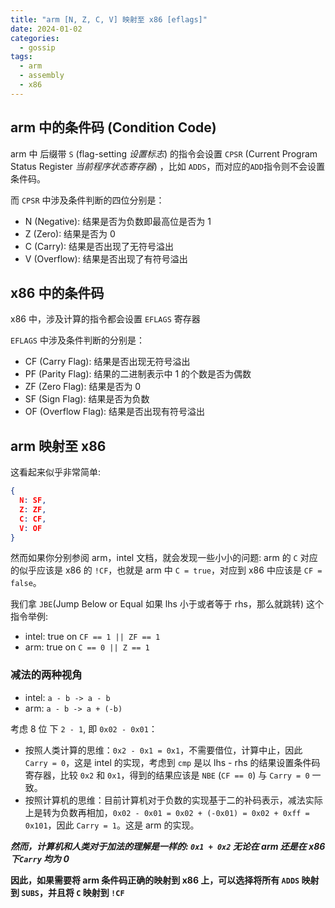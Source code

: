 ```yaml
---
title: "arm [N, Z, C, V] 映射至 x86 [eflags]"
date: 2024-01-02
categories:
  - gossip
tags:
  - arm
  - assembly
  - x86
---
```


## arm 中的条件码 (Condition Code)

arm 中 后缀带 `S` (flag-setting *设置标志*) 的指令会设置 `CPSR` (Current Program Status Register *当前程序状态寄存器*) ，比如 `ADDS`，而对应的`ADD`指令则不会设置条件码。

而 `CPSR` 中涉及条件判断的四位分别是：

- N (Negative): 结果是否为负数即最高位是否为 1
- Z (Zero): 结果是否为 0
- C (Carry): 结果是否出现了无符号溢出
- V (Overflow): 结果是否出现了有符号溢出

## x86 中的条件码

x86 中，涉及计算的指令都会设置 `EFLAGS` 寄存器

`EFLAGS` 中涉及条件判断的分别是：

- CF (Carry Flag): 结果是否出现无符号溢出
- PF (Parity Flag): 结果的二进制表示中 1 的个数是否为偶数
- ZF (Zero Flag): 结果是否为 0
- SF (Sign Flag): 结果是否为负数
- OF (Overflow Flag): 结果是否出现有符号溢出

## arm 映射至 x86

这看起来似乎非常简单:

```json
{
  N: SF,
  Z: ZF,
  C: CF,
  V: OF
}
```

然而如果你分别参阅 arm，intel 文档，就会发现一些小小的问题: arm 的 `C` 对应的似乎应该是 x86 的 `!CF`，也就是 arm 中 `C = true`，对应到 x86 中应该是 `CF = false`。

我们拿 `JBE`(Jump Below or Equal 如果 lhs 小于或者等于 rhs，那么就跳转) 这个指令举例:

- intel: true on `CF == 1 || ZF == 1`
- arm: true on `C == 0 || Z == 1`

### 减法的两种视角

- intel: `a - b -> a - b`
- arm: `a - b -> a + (-b)`

考虑 8 位 下 `2 - 1`, 即 `0x02 - 0x01`：

- 按照人类计算的思维：`0x2 - 0x1 = 0x1`，不需要借位，计算中止，因此 `Carry = 0`，这是 intel 的实现，考虑到 `cmp` 是以 lhs - rhs 的结果设置条件码寄存器，比较 `0x2` 和 `0x1`，得到的结果应该是 `NBE` (`CF == 0`) 与 `Carry = 0` 一致。
- 按照计算机的思维：目前计算机对于负数的实现基于二的补码表示，减法实际上是转为负数再相加，`0x02 - 0x01 = 0x02 + (-0x01) = 0x02 + 0xff = 0x101`，因此 `Carry = 1`。这是 arm 的实现。

***然而，计算机和人类对于加法的理解是一样的: `0x1 + 0x2` 无论在 arm 还是在 x86 下`Carry` 均为 0***

**因此，如果需要将 arm 条件码正确的映射到 x86 上，可以选择将所有 `ADDS` 映射到 `SUBS`，并且将 `C` 映射到 `!CF`**
